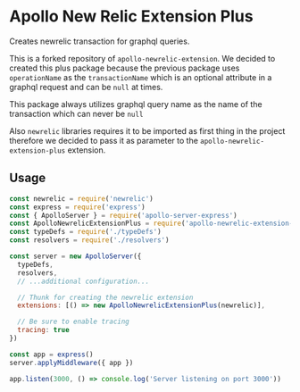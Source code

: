 # Apollo New Relic Extension Plus
Creates newrelic transaction for graphql queries.

This is a forked repository of `apollo-newrelic-extension`. We decided to created this plus package because
the previous package uses `operationName` as the `transactionName` which is an optional
 attribute in a graphql request and can be `null` at times. 

This package always utilizes graphql query name as the name of the transaction which can never be `null`

Also `newrelic` libraries requires it to be imported as first thing in the project therefore we
decided to pass it as parameter to the `apollo-newrelic-extension-plus` extension.

## Usage
```javascript
const newrelic = require('newrelic')
const express = require('express')
const { ApolloServer } = require('apollo-server-express')
const ApolloNewrelicExtensionPlus = require('apollo-newrelic-extension-plus')
const typeDefs = require('./typeDefs')
const resolvers = require('./resolvers')

const server = new ApolloServer({
  typeDefs,
  resolvers,
  // ...additional configuration...

  // Thunk for creating the newrelic extension
  extensions: [() => new ApolloNewrelicExtensionPlus(newrelic)],

  // Be sure to enable tracing
  tracing: true
})

const app = express()
server.applyMiddleware({ app })

app.listen(3000, () => console.log('Server listening on port 3000'))
```
